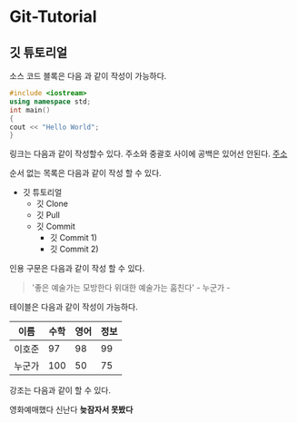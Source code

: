# Git-Tutorial
## 깃 튜토리얼

소스 코드 블록은 다음 과 같이 작성이 가능하다.

```c++
#include <iostream>
using namespace std;
int main()
{
cout << "Hello World";
}

```

링크는 다음과 같이 작성할수 있다.
주소와 중괄호 사이에 공백은 있어선 안된다.
[주소](www.google.com)

순서 없는 목록은 다음과 같이 작성 할 수 있다.

* 깃 튜토리얼
  * 깃 Clone
  * 깃 Pull
  * 깃 Commit
    * 깃 Commit 1)
    * 깃 Commit 2)

인용 구문은 다음과 같이 작성 할 수 있다.
> '좋은 예술가는 모방한다 위대한 예술가는 훔친다' - 누군가 -

테이블은 다음과 같이 작성이 가능하다.

이름|수학|영어|정보
---|---|---|---|
이호준|97|98|99|
누군가|100|50|75|

강조는 다음과 같이 할 수 있다.

영화예매했다 신난다 **늦잠자서 못봤다** 


    

